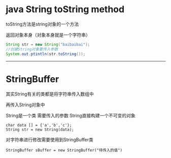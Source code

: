 # java String toString method

toString方法是string对象的一个方法

返回对象本身（对象本身就是一个字符串）



```java
String str = new String("baibaibai");
//创建String对象要传入参数
System.out.ptintln(str.toString());

```



***

# StringBuffer

其实String有关的类都是将字符串传入数组中

再传入String对象中

String是一个类 需要传入的参数 String直接构建一个不可变的对象

```
char data [] = {'a','b','c'};
String str = new String(data);
```

对字符串进行修改需要使用到StringBuffer类



```
StringBuffer sBuffer = new StringBuffer("待传入的值")
```

